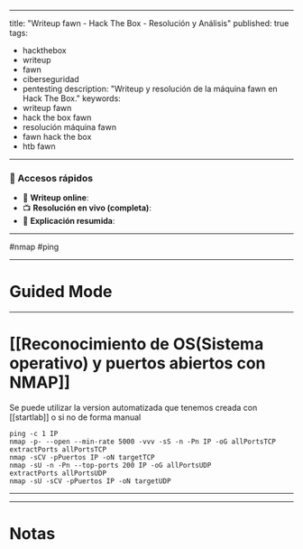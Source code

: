 
---
title: "Writeup fawn - Hack The Box - Resolución y Análisis"
published: true
tags:
  - hackthebox
  - writeup
  - fawn
  - ciberseguridad
  - pentesting
description: "Writeup y resolución de la máquina fawn en Hack The Box."
keywords:
  - writeup fawn
  - hack the box fawn
  - resolución máquina fawn
  - fawn hack the box
  - htb fawn
---

### 🔗 Accesos rápidos

- 📄 **Writeup online**: 
- 📺 **Resolución en vivo (completa)**: 
- 🧠 **Explicación resumida**: 

---

#nmap #ping 

-----
# Guided Mode





-----
# [[Reconocimiento de OS(Sistema operativo) y puertos abiertos con NMAP]]

Se puede utilizar la version automatizada que tenemos creada con [[startlab]] o si no de forma manual

```shell
ping -c 1 IP
nmap -p- --open --min-rate 5000 -vvv -sS -n -Pn IP -oG allPortsTCP
extractPorts allPortsTCP
nmap -sCV -pPuertos IP -oN targetTCP
nmap -sU -n -Pn --top-ports 200 IP -oG allPortsUDP
extractPorts allPortsUDP
nmap -sU -sCV -pPuertos IP -oN targetUDP
```


-------




------
# Notas
